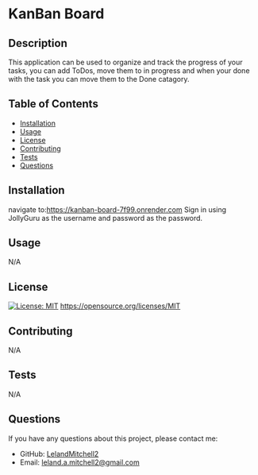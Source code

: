 # KanBan Board

  ## Description
  This application can be used to organize and track the progress of your tasks, you can add ToDos,  move them to in progress and when your done with the task you can move them to the Done catagory.

  ## Table of Contents
  * [Installation](#installation)
  * [Usage](#usage)
  * [License](#license)
  * [Contributing](#contributing)
  * [Tests](#tests)
  * [Questions](#questions)

  ## Installation
  navigate to:https://kanban-board-7f99.onrender.com
  Sign in using JollyGuru as the username and password as the password.

  ## Usage
  N/A

  ## License
  [![License: MIT](https://img.shields.io/badge/License-MIT-yellow.svg)](https://opensource.org/licenses/MIT)
  https://opensource.org/licenses/MIT

  ## Contributing
  N/A

  ## Tests
  N/A

  ## Questions
  If you have any questions about this project, please contact me:
  
  * GitHub: [LelandMitchell2](https://github.com/LelandMitchell2)
  * Email: leland.a.mitchell2@gmail.com

